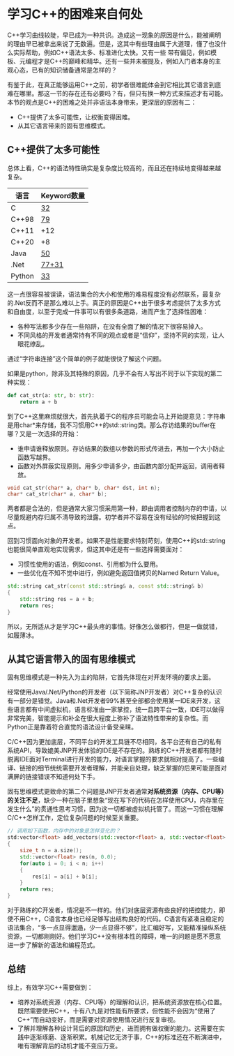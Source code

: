 # 学习C++的困难来自何处

C++学习曲线较陡，早已成为一种共识。造成这一现象的原因是什么，能被阐明的理由早已被拿出来说了无数遍。但是，这其中有些理由属于大道理，懂了也没什么实际帮助，例如C++语法太多、标准进化太快。又有一些
带有偏见，例如模板、元编程才是C++的巅峰和精华。还有一些并未被提及，例如入门者本身的主观心态，已有的知识储备通常是怎样的？

有鉴于此，在真正能够运用C++之前，初学者很难能体会到它相比其它语言到底难在哪里。那这一节的存在还有必要吗？有，但只有换一种方式来描述才有可能。本节的观点是C++的困难之处并非语法本身带来，更深层的原因有二：

* C++提供了太多可能性，让权衡变得困难。
* 从其它语言带来的固有思维模式。

## C++提供了太多可能性

总体上看，C++的语法特性确实是复杂度比较高的，而且还在持续地变得越来越复杂。

|语言|Keyword数量|
|--|--|
|C|[32](http://tigcc.ticalc.org/doc/keywords.html)|
|C++98|[79](https://en.wikibooks.org/wiki/C%2B%2B_Programming/Programming_Languages/C%2B%2B/Code/Keywords)|
|C++11|+12|
|C++20|+8|
|Java|[50](https://docs.oracle.com/javase/tutorial/java/nutsandbolts/_keywords.html)|
|.Net|[77+31](https://docs.microsoft.com/en-us/dotnet/csharp/language-reference/keywords/)|
|Python|[33](https://www.w3schools.com/python/python_ref_keywords.asp)|

这一点很容易被误读，语法集合的大小和使用的难易程度没有必然联系，最复杂的.Net反而不是那么难以上手。真正的原因是C++出于很多考虑提供了太多方式和自由度，以至于完成一件事可以有很多条道路，进而产生了选择性困难：
* 各种写法都多少存在一些陷阱，在没有全面了解的情况下很容易掉入。
* 不同风格的开发者通常持有不同的观点或者是“信仰”，坚持不同的实现，让人眼花缭乱。

通过“字符串连接”这个简单的例子就能很快了解这个问题。

如果是python，除非及其特殊的原因，几乎不会有人写出不同于以下实现的第二种实现：

```python
def cat_str(a: str, b: str):
    return a + b
```

到了C++这里麻烦就很大，首先执着于C的程序员可能会马上开始提意见：字符串是用char*来存储，我不习惯用C++的std::string类。那么存访结果的buffer在哪？又是一次选择的开始：

* 谁申请谁释放原则。存访结果的数组以参数的形式传进去，再加一个大小防止函数写越界。
* 函数对外屏蔽实现原则。用多少申请多少，由函数内部分配并返回，调用者释放。

```c
void cat_str(char* a, char* b, char* dst, int n);
char* cat_str(char* a, char* b);
```

两者都是合法的，但是通常大家习惯采用第一种，即由调用者控制内存的申请，以尽量规避内存归属不清导致的泄露。初学者并不容易在没有经验的时候把握到这点。

回到习惯面向对象的开发者。如果不是性能要求特别苛刻，使用C++的std::string也能很简单直观地实现需求，但这其中还是有一些选择需要面对：
* 习惯性使用的语法，例如const、引用都为什么要用。
* 一些优化在不知不觉中进行，例如避免返回值拷贝的Named Return Value。

```c++
std::string cat_str(const std::string& a, const std::string& b)
{
    std::string res = a + b;
    return res;
}
```

所以，无所适从才是学习C++最头疼的事情。好像怎么做都行，但是一做就错，如履薄冰。

## 从其它语言带入的固有思维模式

固有思维模式是一种先入为主的陷阱，它首先体现在对开发环境的要求上面。

经常使用Java/.Net/Python的开发者（以下简称JNP开发者）对C++复杂的认识有一部分是错觉。Java和.Net开发者99%甚至全部都会使用某一IDE来开发，这些语言都有中间虚拟机，语言标准由一家掌控，统一且跨平台一致，IDE可以做得非常完美，智能提示和补全在很大程度上弥补了语法特性带来的复杂性。而Python正是靠着符合直觉的语法设计备受亲睐。

C/C++因为更加底层，不同平台的开发工具链不尽相同，各平台还有自己的私有系统API，导致媲美JNP开发体验的IDE是不存在的。熟练的C++开发者都有随时脱离IDE面对Terminal进行开发的能力，对语言掌握的要求就相对提高了。一些编译、链接的细节统统需要开发者理解，并能亲自处理，缺乏掌握的后果可能是面对满屏的链接错误不知道何处下手。

固有思维模式更致命的第二个问题是JNP开发者通常**对系统资源（内存、CPU等）的关注不足**，缺少一种在脑子里想象“现在写下的代码在怎样使用CPU，内存里在发生什么”的贯通性思考习惯，因为这一切都被虚拟机托管了。而这一习惯在理解C/C++怎样工作，定位复杂问题的时候至关重要。

```C++
// 调用如下函数，内存中的对象是怎样变化的？
std:vector<float> add_vectors(std::vector<float> a, std::vector<float> b)
{
    size_t n = a.size();
    std::vector<float> res(n, 0.0);
    for(auto i = 0; i < n; i++)
    {
        res[i] = a[i] + b[i];
    }
    return res;
}
```

对于熟练的C开发者，情况是不一样的。他们对底层资源有些良好的把控能力，即使不用C++，C语言本身也已经足够写出结构良好的代码。C语言有紧凑且稳定的语法集合，“多一点显得邋遢，少一点显得不够”，比汇编好写，又能精准操纵系统资源，一切都刚刚好。他们学习C++没有根本性的障碍，唯一的问题是愿不愿意进一步了解新的语法和编程范式。

## 总结

综上，有效学习C++需要做到：

* 培养对系统资源（内存、CPU等）的理解和认识，把系统资源放在核心位置。既然需要使用C++，十有八九是对性能有所要求，但性能不会因为“使用了C++”而自动变好，而是需要对资源使用情况进行反复审视。
* 了解并理解各种设计背后的原因和历史，进而拥有做权衡的能力。这需要在实践中逐渐琢磨、逐渐积累。机械记忆无济于事，C++的标准还在不断演进中，唯有理解背后的动机才能不变应万变。
